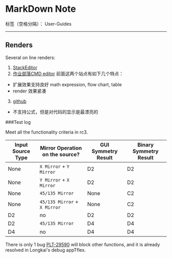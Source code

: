 # MarkDown Note

标签（空格分隔）： User-Guides

---

## Renders
Several on line renders:

1. [StackEditor](https://stackedit.io/editor)
2. [作业部落CMD editor](https://www.zybuluo.com/mdeditor)
前面这两个站点有如下几个特点：
  - 扩展效果支持良好 math expression, flow chart, table
  - render 效果紧凑
3. [github](https://www.zybuluo.com/mdeditor)
  - 不支持公式，但是对代码的显示是最漂亮的

###Test log

Meet all the functionality criteria in rc3.

| Input Source Type | Mirror Operation on the source? | GUI Symmetry Result | Binary Symmetry Result
--- | --- | --- | ---
| None | `X Mirror` + `Y Mirror` | D2 | D2
| None | `Y Mirror` + `X Mirror` | D2 | D2
| None | `45/135 Mirror` | None | C2
| None | `45/135 Mirror` + `X Mirror` | None | C2
| D2 | no | D2 | D2
| D2 | `45/135 Mirror` | D4 | D4
| D4 | no | D4 | D4

There is only 1 bug [PLT-29590](http://jira.briontech.com/i#browse/PLT-29590) will block other functions, and it is already resolved in Longkai's debug appTflex.

